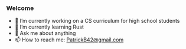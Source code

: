### Welcome

- 🔭 I’m currently working on a CS curriculum for high school students
- 🌱 I’m currently learning Rust
- 💬 Ask me about anything
- 📫 How to reach me: PatrickB42@gmail.com
